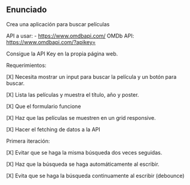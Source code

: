 ## Enunciado

Crea una aplicación para buscar películas

API a usar: - https://www.omdbapi.com/
OMDb API: https://www.omdbapi.com/?apikey=

Consigue la API Key en la propia página web.

Requerimientos:

[X] Necesita mostrar un input para buscar la película y un botón para buscar.

[X] Lista las películas y muestra el título, año y poster.

[X] Que el formulario funcione

[X] Haz que las películas se muestren en un grid responsive.

[X] Hacer el fetching de datos a la API

Primera iteración:

[X] Evitar que se haga la misma búsqueda dos veces seguidas.

[X] Haz que la búsqueda se haga automáticamente al escribir.

[X] Evita que se haga la búsqueda continuamente al escribir (debounce)